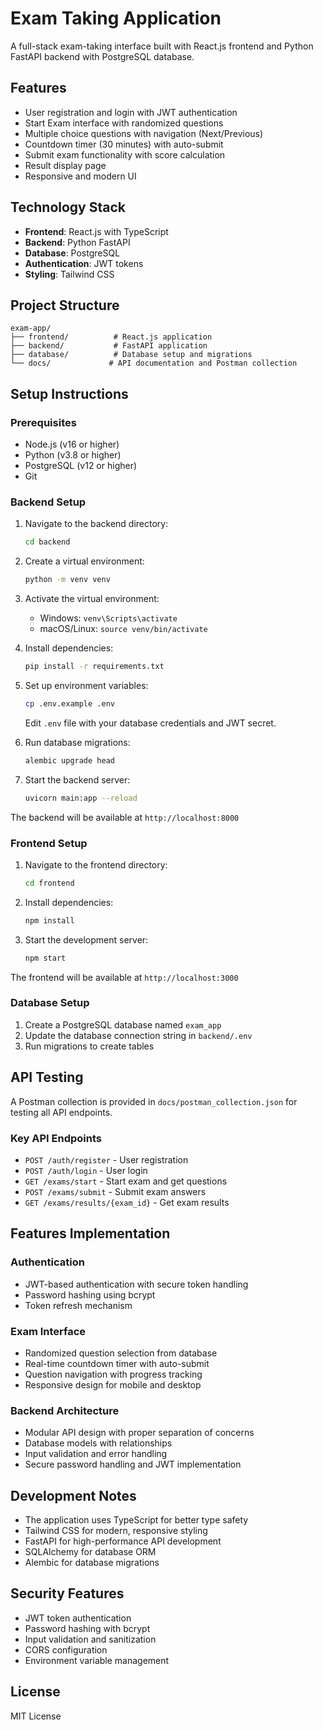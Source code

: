 # Exam Taking Application

A full-stack exam-taking interface built with React.js frontend and Python FastAPI backend with PostgreSQL database.

## Features

- User registration and login with JWT authentication
- Start Exam interface with randomized questions
- Multiple choice questions with navigation (Next/Previous)
- Countdown timer (30 minutes) with auto-submit
- Submit exam functionality with score calculation
- Result display page
- Responsive and modern UI

## Technology Stack

- **Frontend**: React.js with TypeScript
- **Backend**: Python FastAPI
- **Database**: PostgreSQL
- **Authentication**: JWT tokens
- **Styling**: Tailwind CSS

## Project Structure

```
exam-app/
├── frontend/          # React.js application
├── backend/           # FastAPI application
├── database/          # Database setup and migrations
└── docs/             # API documentation and Postman collection
```

## Setup Instructions

### Prerequisites

- Node.js (v16 or higher)
- Python (v3.8 or higher)
- PostgreSQL (v12 or higher)
- Git

### Backend Setup

1. Navigate to the backend directory:
   ```bash
   cd backend
   ```

2. Create a virtual environment:
   ```bash
   python -m venv venv
   ```

3. Activate the virtual environment:
   - Windows: `venv\Scripts\activate`
   - macOS/Linux: `source venv/bin/activate`

4. Install dependencies:
   ```bash
   pip install -r requirements.txt
   ```

5. Set up environment variables:
   ```bash
   cp .env.example .env
   ```
   Edit `.env` file with your database credentials and JWT secret.

6. Run database migrations:
   ```bash
   alembic upgrade head
   ```

7. Start the backend server:
   ```bash
   uvicorn main:app --reload
   ```

The backend will be available at `http://localhost:8000`

### Frontend Setup

1. Navigate to the frontend directory:
   ```bash
   cd frontend
   ```

2. Install dependencies:
   ```bash
   npm install
   ```

3. Start the development server:
   ```bash
   npm start
   ```

The frontend will be available at `http://localhost:3000`

### Database Setup

1. Create a PostgreSQL database named `exam_app`
2. Update the database connection string in `backend/.env`
3. Run migrations to create tables

## API Testing

A Postman collection is provided in `docs/postman_collection.json` for testing all API endpoints.

### Key API Endpoints

- `POST /auth/register` - User registration
- `POST /auth/login` - User login
- `GET /exams/start` - Start exam and get questions
- `POST /exams/submit` - Submit exam answers
- `GET /exams/results/{exam_id}` - Get exam results

## Features Implementation

### Authentication
- JWT-based authentication with secure token handling
- Password hashing using bcrypt
- Token refresh mechanism

### Exam Interface
- Randomized question selection from database
- Real-time countdown timer with auto-submit
- Question navigation with progress tracking
- Responsive design for mobile and desktop

### Backend Architecture
- Modular API design with proper separation of concerns
- Database models with relationships
- Input validation and error handling
- Secure password handling and JWT implementation

## Development Notes

- The application uses TypeScript for better type safety
- Tailwind CSS for modern, responsive styling
- FastAPI for high-performance API development
- SQLAlchemy for database ORM
- Alembic for database migrations

## Security Features

- JWT token authentication
- Password hashing with bcrypt
- Input validation and sanitization
- CORS configuration
- Environment variable management

## License

MIT License
